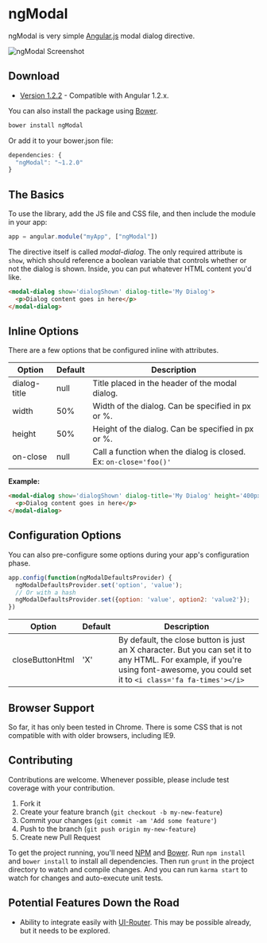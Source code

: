 # ngModal

ngModal is very simple [Angular.js](http://angularjs.org/) modal dialog directive.


![ngModal Screenshot](https://raw.github.com/adamalbrecht/ngModal/master/screenshot.png)


## Download

* [Version 1.2.2](https://github.com/adamalbrecht/ngModal/archive/1.2.2.zip) - Compatible with Angular 1.2.x.

You can also install the package using [Bower](http://bower.io).

```sh
bower install ngModal
```

Or add it to your bower.json file:

```javascript
dependencies: {
  "ngModal": "~1.2.0"
}
```

## The Basics
To use the library, add the JS file and CSS file, and then include the module in your app:

```javascript
app = angular.module("myApp", ["ngModal"])
```

The directive itself is called *modal-dialog*. The only required attribute is `show`, which should reference a boolean variable that controls whether or not the dialog is shown. Inside, you can put whatever HTML content you'd like.

```html
<modal-dialog show='dialogShown' dialog-title='My Dialog'>
  <p>Dialog content goes in here</p>
</modal-dialog>
```

## Inline Options

There are a few options that be configured inline with attributes.

| Option         | Default | Description                                                       |
| -------------- | ------- | ----------------------------------------------------------------- |
| dialog-title   | null    | Title placed in the header of the modal dialog.                   |
| width          | 50%     | Width of the dialog. Can be specified in px or %.                 |
| height         | 50%     | Height of the dialog. Can be specified in px or %.                |
| on-close       | null    | Call a function when the dialog is closed. Ex: `on-close='foo()'` |

**Example:**

```html
<modal-dialog show='dialogShown' dialog-title='My Dialog' height='400px' width='75%'>
  <p>Dialog content goes in here</p>
</modal-dialog>
```

## Configuration Options

You can also pre-configure some options during your app's configuration phase.

```javascript
app.config(function(ngModalDefaultsProvider) {
  ngModalDefaultsProvider.set('option', 'value');
  // Or with a hash
  ngModalDefaultsProvider.set({option: 'value', option2: 'value2'});
})
```

| Option              | Default | Description                                                                                                      |
| ------------------- | ------- | ---------------------------------------------------------------------------------------------------------------- |
| closeButtonHtml     | 'X'     | By default, the close button is just an X character. But you can set it to any HTML. For example, if you're using font-awesome, you could set it to `<i class='fa fa-times'></i>` |


## Browser Support

So far, it has only been tested in Chrome. There is some CSS that is not compatible with with older browsers, including IE9.

## Contributing

Contributions are welcome. Whenever possible, please include test coverage with your contribution.

1. Fork it
2. Create your feature branch (`git checkout -b my-new-feature`)
3. Commit your changes (`git commit -am 'Add some feature'`)
4. Push to the branch (`git push origin my-new-feature`)
5. Create new Pull Request

To get the project running, you'll need [NPM](https://npmjs.org/) and [Bower](http://bower.io/). Run `npm install` and `bower install` to install all dependencies. Then run `grunt` in the project directory to watch and compile changes. And you can run `karma start` to watch for changes and auto-execute unit tests.

## Potential Features Down the Road

* Ability to integrate easily with [UI-Router](https://github.com/angular-ui/ui-router). This may be possible already, but it needs to be explored.
